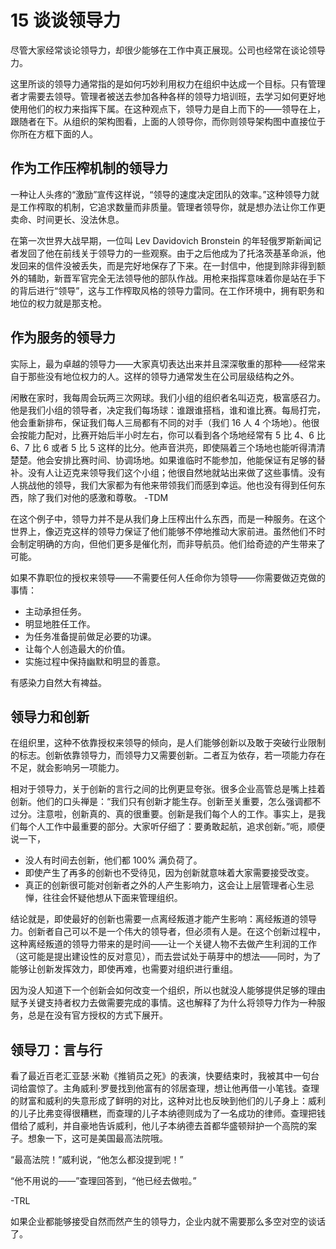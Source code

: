 # 15 谈谈领导力

尽管大家经常谈论领导力，却很少能够在工作中真正展现。公司也经常在谈论领导力。

这里所谈的领导力通常指的是如何巧妙利用权力在组织中达成一个目标。只有管理者才需要去领导。管理者被送去参加各种各样的领导力培训班，去学习如何更好地使用他们的权力来指挥下属。在这种观点下，领导力是自上而下的——领导在上，跟随者在下。从组织的架构图看，上面的人领导你，而你则领导架构图中直接位于你所在方框下面的人。

## 作为工作压榨机制的领导力

一种让人头疼的“激励”宣传这样说，“领导的速度决定团队的效率。”这种领导力就是工作榨取的机制，它追求数量而非质量。管理者领导你，就是想办法让你工作更卖命、时间更长、没法休息。

在第一次世界大战早期，一位叫 Lev Davidovich Bronstein 的年轻俄罗斯新闻记者发回了他在前线关于领导力的一些观察。由于之后他成为了托洛茨基革命派，他发回来的信件没被丢失，而是完好地保存了下来。在一封信中，他提到除非得到额外的辅助，新晋军官完全无法领导他的部队作战。用枪来指挥意味着你是站在手下的背后进行“领导”，这与工作榨取风格的领导力雷同。在工作环境中，拥有职务和地位的权力就是那支枪。

## 作为服务的领导力

实际上，最为卓越的领导力——大家真切表达出来并且深深敬重的那种——经常来自于那些没有地位权力的人。这样的领导力通常发生在公司层级结构之外。

闲散在家时，我每周会玩两三次网球。我们小组的组织者名叫迈克，极富感召力。他是我们小组的领导者，决定我们每场球：谁跟谁搭档，谁和谁比赛。每局打完，他会重新排布，保证我们每人三局都有不同的对手（我们 16 人 4 个场地）。他很会按能力配对，比赛开始后半小时左右，你可以看到各个场地经常有 5 比 4、6 比 6、7 比 6 或者 5 比 5 这样的比分。他声音洪亮，即使隔着三个场地也能听得清清楚楚。他会安排比赛时间、协调场地。如果谁临时不能参加，他能保证有足够的替补。没有人让迈克来领导我们这个小组；他很自然地就站出来做了这些事情。没有人挑战他的领导，我们大家都为有他来带领我们而感到幸运。他也没有得到任何东西，除了我们对他的感激和尊敬。
-TDM

在这个例子中，领导力并不是从我们身上压榨出什么东西，而是一种服务。在这个世界上，像迈克这样的领导力保证了他们能够不停地推动大家前进。虽然他们不时会制定明确的方向，但他们更多是催化剂，而非导航员。他们给奇迹的产生带来了可能。

如果不靠职位的授权来领导——不需要任何人任命你为领导——你需要做迈克做的事情：

- 主动承担任务。
- 明显地胜任工作。
- 为任务准备提前做足必要的功课。
- 让每个人创造最大的价值。
- 实施过程中保持幽默和明显的善意。

有感染力自然大有裨益。

## 领导力和创新

在组织里，这种不依靠授权来领导的倾向，是人们能够创新以及敢于突破行业限制的标志。创新依靠领导力，而领导力又需要创新。二者互为依存，若一项能力存在不足，就会影响另一项能力。

相对于领导力，关于创新的言行之间的比例更显夸张。很多企业高管总是嘴上挂着创新。他们的口头禅是：“我们只有创新才能生存。创新至关重要，怎么强调都不过分。注意啦，创新真的、真的很重要。创新是我们每个人的工作。事实上，是我们每个人工作中最重要的部分。大家听仔细了：要勇敢起航，追求创新。”呃，顺便说一下，

- 没人有时间去创新，他们都 100% 满负荷了。
- 即使产生了再多的创新也不受待见，因为创新就意味着大家需要接受改变。
- 真正的创新很可能对创新者之外的人产生影响力，这会让上层管理者心生忌惮，往往会怀疑他想从下面来管理组织。

结论就是，即使最好的创新也需要一点离经叛道才能产生影响：离经叛道的领导力。创新者自己可以不是一个伟大的领导者，但必须有人是。在这个创新过程中，这种离经叛道的领导力带来的是时间——让一个关键人物不去做产生利润的工作（这可能是提出建设性的反对意见），而去尝试处于萌芽中的想法——同时，为了能够让创新发挥效力，即使再难，也需要对组织进行重组。

因为没人知道下一个创新会如何改变一个组织，所以也就没人能够提供足够的理由赋予关键支持者权力去做需要完成的事情。这也解释了为什么将领导力作为一种服务，总是在没有官方授权的方式下展开。

## 领导刀：言与行

看了最近百老汇亚瑟·米勒《推销员之死》的表演，快要结束时，我被其中一句台词给震惊了。主角威利·罗曼找到他富有的邻居查理，想让他再借一小笔钱。查理的财富和威利的失意形成了鲜明的对比，这种对比也反映到他们的儿子身上：威利的儿子比弗变得很糟糕，而查理的儿子本纳德则成为了一名成功的律师。查理把钱借给了威利，并自豪地告诉威利，他儿子本纳德去首都华盛顿辩护一个高院的案子。想象一下，这可是美国最高法院哦。

“最高法院！”威利说，“他怎么都没提到呢！”

“他不用说的——”查理回答到，“他已经去做啦。”

-TRL

如果企业都能够接受自然而然产生的领导力，企业内就不需要那么多空对空的谈话了。
